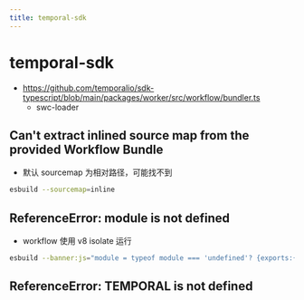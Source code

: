 ```yaml
---
title: temporal-sdk
---
```


# temporal-sdk

- https://github.com/temporalio/sdk-typescript/blob/main/packages/worker/src/workflow/bundler.ts
  - swc-loader

## Can't extract inlined source map from the provided Workflow Bundle

- 默认 sourcemap 为相对路径，可能找不到

```bash
esbuild --sourcemap=inline
```

## ReferenceError: module is not defined

- workflow 使用 v8 isolate 运行

```bash
esbuild --banner:js="module = typeof module === 'undefined'? {exports:{}}:module"
```

## ReferenceError: __TEMPORAL__ is not defined
